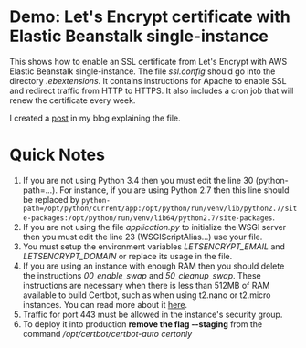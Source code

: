 # Demo: Let's Encrypt certificate with Elastic Beanstalk single-instance

This shows how to enable an SSL certificate from Let's Encrypt with AWS Elastic Beanstalk single-instance. The file *ssl.config* should go into the directory *.ebextensions*. It contains instructions for Apache to enable SSL and redirect traffic from HTTP to HTTPS. It also includes a cron job that will renew the certificate every week.

I created a [post](https://blog.lucasferreira.org/howto/2017/07/21/set-up-let-s-encrypt-ssl-certificate-with-aws-elastic-beanstalk-single-instance.html) in my blog explaining the file.

# Quick Notes

1. If you are not using Python 3.4 then you must edit the line 30 (python-path=...). For instance, if you are using Python 2.7 then this line should be replaced by `python-path=/opt/python/current/app:/opt/python/run/venv/lib/python2.7/site-packages:/opt/python/run/venv/lib64/python2.7/site-packages`.
2. If you are not using the file *application.py* to initialize the WSGI server then you must edit the line 23 (WSGIScriptAlias...) use your file.
3. You must setup the environment variables *LETSENCRYPT_EMAIL* and *LETSENCRYPT_DOMAIN* or replace its usage in the file.
4. If you are using an instance with enough RAM then you should delete the instructions *00_enable_swap* and *50_cleanup_swap*. These instructions are necessary when there is less than 512MB of RAM available to build Certbot, such as when using t2.nano or t2.micro instances. You can read more about it [here](https://certbot.eff.org/docs/install.html#problems-with-python-virtual-environment).
5. Traffic for port 443 must be allowed in the instance's security group.
6. To deploy it into production **remove the flag --staging** from the command */opt/certbot/certbot-auto certonly*
